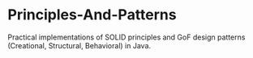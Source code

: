 # Principles-And-Patterns
Practical implementations of SOLID principles and GoF design patterns (Creational, Structural, Behavioral) in Java.
